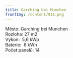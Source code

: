 ```yaml
---
title: Garching bei Munchen
frontImg: /content/911.png
---
```

<!--StartFragment-->

Město: Garching bei Munchen\
Rozloha: 27 m2\
Výkon:  5,6 kWp\
Baterie:  6 kWh\
Počet panelů: 14

<!--EndFragment-->